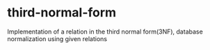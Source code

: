 # third-normal-form

Implementation of a relation in the third normal form(3NF), database normalization using given relations
